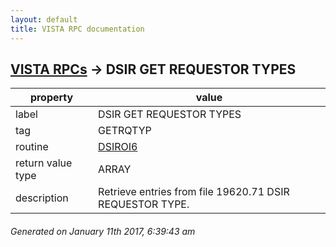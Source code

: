 ```yaml
---
layout: default
title: VISTA RPC documentation
---
```




## [VISTA RPCs](TableOfContent.md) &#8594; DSIR GET REQUESTOR TYPES 

 property | value 
--- | --- 
 label | DSIR GET REQUESTOR TYPES
 tag | GETRQTYP
 routine | [DSIROI6](http://code.osehra.org/dox/Routine_DSIROI6_source.html)
 return value type | ARRAY
 description | Retrieve entries from file 19620.71 DSIR REQUESTOR TYPE.




 ###### Generated on January 11th 2017, 6:39:43 am